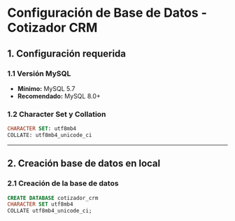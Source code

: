# Configuración de Base de Datos - Cotizador CRM

## 1. Configuración requerida

### 1.1 Versión MySQL
- **Mínimo:** MySQL 5.7
- **Recomendado:** MySQL 8.0+

### 1.2 Character Set y Collation
```sql
CHARACTER SET: utf8mb4
COLLATE: utf8mb4_unicode_ci
```

---
## 2. Creación base de datos en local

### 2.1 Creación de la base de datos
```sql
CREATE DATABASE cotizador_crm 
CHARACTER SET utf8mb4 
COLLATE utf8mb4_unicode_ci;
```
